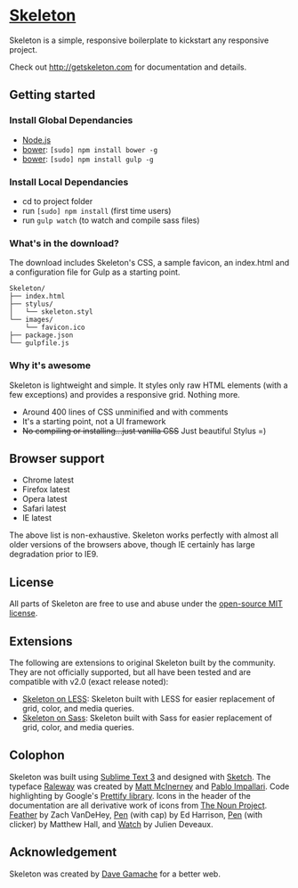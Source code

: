 # [Skeleton](http://getskeleton.com)
Skeleton is a simple, responsive boilerplate to kickstart any responsive project.

Check out <http://getskeleton.com> for documentation and details.

## Getting started

### Install Global Dependancies
  * [Node.js](http://nodejs.org)
  * [bower](http://bower.io): `[sudo] npm install bower -g`
  * [bower](http://gulpjs.com/): `[sudo] npm install gulp -g`

### Install Local Dependancies
  * cd to project folder
  * run `[sudo] npm install` (first time users)
  * run `gulp watch` (to watch and compile sass files)

### What's in the download?

The download includes Skeleton's CSS, a sample favicon, an index.html and a configuration file for Gulp as a starting point.

```
Skeleton/
├── index.html
├── stylus/
│   └── skeleton.styl
└── images/
    └── favicon.ico
├── package.json
└── gulpfile.js

```

### Why it's awesome

Skeleton is lightweight and simple. It styles only raw HTML elements (with a few exceptions) and provides a responsive grid. Nothing more.
- Around 400 lines of CSS unminified and with comments
- It's a starting point, not a UI framework
- ~~No compiling or installing...just vanilla CSS~~ Just beautiful Stylus =)


## Browser support

- Chrome latest
- Firefox latest
- Opera latest
- Safari latest
- IE latest

The above list is non-exhaustive. Skeleton works perfectly with almost all older versions of the browsers above, though IE certainly has large degradation prior to IE9.


## License

All parts of Skeleton are free to use and abuse under the [open-source MIT license](https://github.com/dhg/Skeleton/blob/master/LICENSE.md).


## Extensions

The following are extensions to original Skeleton built by the community. They are not officially supported, but all have been tested and are compatible with v2.0 (exact release noted):
- [Skeleton on LESS](https://github.com/whatsnewsaes/Skeleton-less): Skeleton built with LESS for easier replacement of grid, color, and media queries.
- [Skeleton on Sass](https://github.com/whatsnewsaes/Skeleton-Sass): Skeleton built with Sass for easier replacement of grid, color, and media queries.

## Colophon

Skeleton was built using [Sublime Text 3](http://www.sublimetext.com/3) and designed with [Sketch](http://bohemiancoding.com/sketch). The typeface [Raleway](http://www.google.com/fonts/specimen/Raleway) was created by [Matt McInerney](http://matt.cc/) and [Pablo Impallari](http://www.impallari.com/). Code highlighting by Google's [Prettify library](https://code.google.com/p/google-code-prettify/). Icons in the header of the documentation are all derivative work of icons from [The Noun Project](http://thenounproject.com). [Feather](http://thenounproject.com/term/feather/22073) by Zach VanDeHey, [Pen](http://thenounproject.com/term/pen/21163) (with cap) by Ed Harrison, [Pen](http://thenounproject.com/term/pen/32847) (with clicker) by Matthew Hall, and [Watch](http://thenounproject.com/term/watch/48015) by Julien Deveaux.


## Acknowledgement

Skeleton was created by [Dave Gamache](https://twitter.com/dhg) for a better web.
